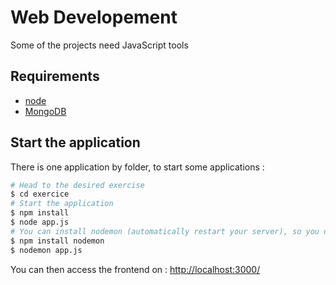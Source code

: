 # Web Developement

Some of the projects need JavaScript tools

## Requirements
* [node](https://nodejs.org/en/download/)
* [MongoDB](https://www.mongodb.com/try/download/community)


## Start the application

There is one application by folder, to start some applications :

```bash
# Head to the desired exercise
$ cd exercice
# Start the application
$ npm install
$ node app.js
# You can install nodemon (automatically restart your server), so you don't need to type node app.js everytime, and you only need to install it once
$ npm install nodemon
$ nodemon app.js
```

You can then access the frontend on : [http://localhost:3000/](http://localhost:3000/)
